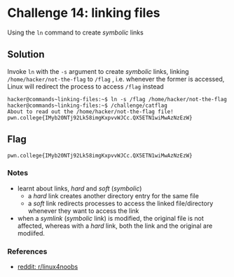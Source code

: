 # Challenge 14: linking files
Using the `ln` command to create _symbolic_ links
## Solution
Invoke `ln` with the `-s` argument to create _symbolic_ links, linking `/home/hacker/not-the-flag` to `/flag` , i.e. whenever the former is accessed, Linux will redirect the process to access `/flag` instead
```
hacker@commands~linking-files:~$ ln -s /flag /home/hacker/not-the-flag
hacker@commands~linking-files:~$ /challenge/catflag
About to read out the /home/hacker/not-the-flag file!
pwn.college{IMyb20NTj92Lk58imgKxpvvWJCc.QX5ETN1wiMwAzNzEzW}
```

## Flag
`pwn.college{IMyb20NTj92Lk58imgKxpvvWJCc.QX5ETN1wiMwAzNzEzW}`
### Notes
- learnt about links, _hard_ and _soft_ (_symbolic_)
	- a _hard_ link creates another directory entry for the same file
	- a _soft_ link redirects processes to access the linked file/directory whenever they want to access the link
- when a _symlink_ (_symbolic_ link) is modified, the original file is not affected, whereas with a _hard_ link, both the link and the original are modiifed.

### References
- [reddit: r/linux4noobs](https://reddit.com/r/linux4noobs)